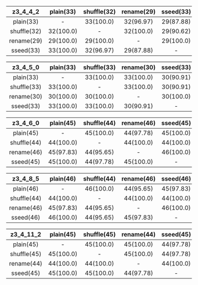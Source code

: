 |z3_4_4_2|plain(33)|shuffle(32)|rename(29)|sseed(33)|
|:---------:|:---------:|:---------:|:---------:|:---------:|
|plain(33)|-|33(100.0)|32(96.97)|29(87.88)|33(100.0)|
|shuffle(32)|32(100.0)|-|32(100.0)|29(90.62)|32(100.0)|
|rename(29)|29(100.0)|29(100.0)|-|29(100.0)|29(100.0)|
|sseed(33)|33(100.0)|32(96.97)|29(87.88)|-|33(100.0)|

|z3_4_5_0|plain(33)|shuffle(33)|rename(30)|sseed(33)|
|:---------:|:---------:|:---------:|:---------:|:---------:|
|plain(33)|-|33(100.0)|33(100.0)|30(90.91)|33(100.0)|
|shuffle(33)|33(100.0)|-|33(100.0)|30(90.91)|33(100.0)|
|rename(30)|30(100.0)|30(100.0)|-|30(100.0)|30(100.0)|
|sseed(33)|33(100.0)|33(100.0)|30(90.91)|-|33(100.0)|

|z3_4_6_0|plain(45)|shuffle(44)|rename(46)|sseed(45)|
|:---------:|:---------:|:---------:|:---------:|:---------:|
|plain(45)|-|45(100.0)|44(97.78)|45(100.0)|45(100.0)|
|shuffle(44)|44(100.0)|-|44(100.0)|44(100.0)|44(100.0)|
|rename(46)|45(97.83)|44(95.65)|-|46(100.0)|45(97.83)|
|sseed(45)|45(100.0)|44(97.78)|45(100.0)|-|45(100.0)|

|z3_4_8_5|plain(46)|shuffle(44)|rename(46)|sseed(46)|
|:---------:|:---------:|:---------:|:---------:|:---------:|
|plain(46)|-|46(100.0)|44(95.65)|45(97.83)|46(100.0)|
|shuffle(44)|44(100.0)|-|44(100.0)|44(100.0)|44(100.0)|
|rename(46)|45(97.83)|44(95.65)|-|46(100.0)|45(97.83)|
|sseed(46)|46(100.0)|44(95.65)|45(97.83)|-|46(100.0)|

|z3_4_11_2|plain(45)|shuffle(45)|rename(44)|sseed(45)|
|:---------:|:---------:|:---------:|:---------:|:---------:|
|plain(45)|-|45(100.0)|45(100.0)|44(97.78)|45(100.0)|
|shuffle(45)|45(100.0)|-|45(100.0)|44(97.78)|45(100.0)|
|rename(44)|44(100.0)|44(100.0)|-|44(100.0)|44(100.0)|
|sseed(45)|45(100.0)|45(100.0)|44(97.78)|-|45(100.0)|

